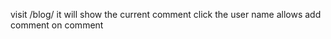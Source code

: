 
visit
    /blog/
it will show the current comment
click the user name allows add comment on comment
